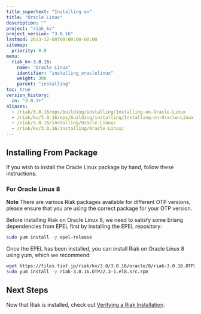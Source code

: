 ```yaml
---
title_supertext: "Installing on"
title: "Oracle Linux"
description: ""
project: "riak_kv"
project_version: "3.0.16"
lastmod: 2023-12-08T00:00:00-00:00
sitemap:
  priority: 0.8
menu:
  riak_kv-3.0.16:
    name: "Oracle Linux"
    identifier: "installing_oraclelinux"
    weight: 306
    parent: "installing"
toc: true
version_history:
  in: "3.0.3+"
aliases:
  - /riak/3.0.16/ops/building/installing/Installing-on-Oracle-Linux
  - /riak/kv/3.0.16/ops/building/installing/Installing-on-Oracle-Linux
  - /riak/3.0.16/installing/Oracle-Linux/
  - /riak/kv/3.0.16/installing/Oracle-Linux/
---
```


[install source index]: {{<baseurl>}}riak/kv/3.0.16/setup/installing/source
[install source erlang]: {{<baseurl>}}riak/kv/3.0.16/setup/installing/source/erlang
[install verify]: {{<baseurl>}}riak/kv/3.0.16/setup/installing/verify

## Installing From Package

If you wish to install the Oracle Linux package by hand, follow these
instructions.

### For Oracle Linux 8

**Note** There are various Riak packages available for different OTP versions, please ensure that you are using the correct package for your OTP version.

Before installing Riak on Oracle Linux 8, we need to satisfy some Erlang dependencies
from EPEL first by installing the EPEL repository:

```bash
sudo yum install -y epel-release
```

Once the EPEL has been installed, you can install Riak on Oracle Linux 8 using yum, which we recommend:

```bash
wget https://files.tiot.jp/riak/kv/3.0/3.0.16/oracle/8/riak-3.0.16.OTP22.3-1.el8.src.rpm
sudo yum install -y riak-3.0.16.OTP22.3-1.el8.src.rpm
```

## Next Steps

Now that Riak is installed, check out [Verifying a Riak Installation][install verify].

